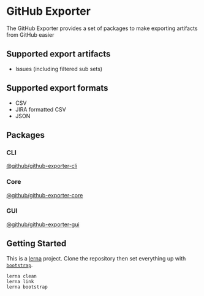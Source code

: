 # GitHub Exporter

The GitHub Exporter provides a set of packages to make exporting artifacts from GitHub easier

## Supported export artifacts

- Issues (including filtered sub sets)

## Supported export formats

- CSV
- JIRA formatted CSV
- JSON

## Packages

### CLI

[@github/github-exporter-cli](packages/cli)

### Core

[@github/github-exporter-core](packages/core)

### GUI

[@github/github-exporter-gui](packages/gui)

## Getting Started

This is a [lerna](https://github.com/lerna/lerna) project. Clone the repository then set everything up with [`bootstrap`](https://github.com/lerna/lerna/tree/master/commands/bootstrap#readme).

```
lerna clean
lerna link
lerna bootstrap
```
